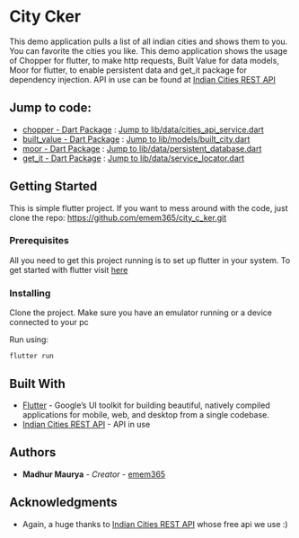 # City Cker

This demo application pulls a list of all indian cities and shows them to you. You can favorite the cities you like.  This demo application shows the usage of Chopper for flutter, to make http requests, Built Value for data models, Moor for flutter, to enable persistent data and get_it package for dependency injection.
API in use can be found at [Indian Cities REST API](https://indian-cities-api-nocbegfhqg.now.sh)

## Jump to code:

* [chopper - Dart Package](https://pub.dev/packages/chopper) : [Jump to lib/data/cities_api_service.dart](https://github.com/emem365/city_c_ker/blob/master/lib/data/cities_api_service.dart)
* [built_value - Dart Package](https://pub.dev/packages/built_value) : [Jump to lib/models/built_city.dart](https://github.com/emem365/city_c_ker/blob/master/lib/models/built_city.dart)
* [moor - Dart Package](https://pub.dev/packages/moor) : [Jump to lib/data/persistent_database.dart](https://github.com/emem365/city_c_ker/blob/master/lib/data/persistent_database.dart)
* [get_it - Dart Package](https://pub.dev/packages/get_it) : [Jump to lib/data/service_locator.dart](https://github.com/emem365/city_c_ker/blob/master/lib/data/service_locator.dart)

## Getting Started

This is simple flutter project. If you want to mess around with the code, just clone the repo: https://github.com/emem365/city_c_ker.git

### Prerequisites

All you need to get this project running is to set up flutter in your system. To get started with flutter visit [here](https://flutter.dev/docs/get-started/install)

### Installing

Clone the project. Make sure you have an emulator running or a device connected to your pc

Run using: 
```
flutter run
```

## Built With

* [Flutter](https://flutter.dev/) - Google’s UI toolkit for building beautiful, natively compiled applications for mobile, web, and desktop from a single codebase.
* [Indian Cities REST API](https://indian-cities-api-nocbegfhqg.now.sh) - API in use


## Authors

* **Madhur Maurya** - *Creator* - [emem365](https://github.com/emem365)


## Acknowledgments

* Again, a huge thanks to [Indian Cities REST API](https://indian-cities-api-nocbegfhqg.now.sh) whose free api we use :)
